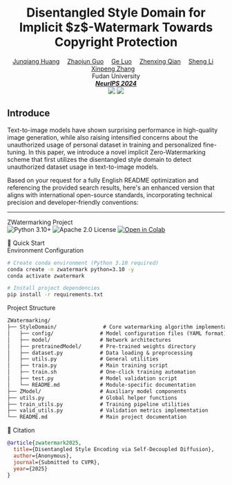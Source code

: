 <h1 align='Center'>Disentangled Style Domain for Implicit  $z$-Watermark Towards Copyright Protection</h1>
<div align='Center'>
    <a href='' target='_blank'>Junqiang Huang</a>&emsp;
    <a href='' target='_blank'>Zhaojun Guo</a>&emsp;
    <a href='' target='_blank'>Ge Luo</a>&emsp;
    <a href='' target='_blank'>Zhenxing Qian</a>&emsp;
    <a href='' target='_blank'>Sheng Li</a>&emsp;
    <a href='' target='_blank'>Xinpeng Zhang</a>&emsp;
</div>
<div align='Center'>
    Fudan University
</div>
<div align='Center'>
<i><strong><a href='[[https://eccv2024.ecva.net](https://neurips.cc/)](https://neurips.cc/)' target='_blank'>NeurIPS 2024</a></strong></i>
</div>


<div align='Center'>
    <a href='https://github.com/Hlufies/ZWatermarking'><img src='https://img.shields.io/badge/Project-Page-Green'></a>
    <a href=''><img src='https://img.shields.io/badge/Paper-Arxiv-red'></a>
</div>

## Introduce 
Text-to-image models have shown surprising performance in high-quality image generation, while also raising intensified concerns about the unauthorized usage of personal dataset in training and personalized fine-tuning. In this paper, we introduce a novel implicit Zero-Watermarking scheme that first utilizes the disentangled style domain to detect unauthorized dataset usage in text-to-image models.

Based on your request for a fully English README optimization and referencing the provided search results, here's an enhanced version that aligns with international open-source standards, incorporating technical precision and developer-friendly conventions:

---

ZWatermarking Project  
![Python 3.10+](https://img.shields.io/badge/Python-3.10%2B-blue) ![Apache 2.0 License](https://img.shields.io/badge/License-Apache%202.0-green) [![Open in Colab](https://colab.research.google.com/assets/colab-badge.svg)](https://colab.research.google.com/github/your-repo)  

🚀 Quick Start  
Environment Configuration  
```bash
# Create conda environment (Python 3.10 required)
conda create -n zwatermark python=3.10 -y  
conda activate zwatermark

# Install project dependencies
pip install -r requirements.txt
```

Project Structure  
```markdown
ZWatermarking/
├── StyleDomain/               # Core watermarking algorithm implementation
│   ├── config/               # Model configuration files (YAML format)
│   ├── model/                # Network architectures
│   ├── pretrainedModel/      # Pre-trained weights directory
│   ├── dataset.py            # Data loading & preprocessing
│   ├── utils.py              # General utilities
│   ├── train.py              # Main training script
│   ├── train.sh              # One-click training automation
│   ├── test.py               # Model validation script
│   └── README.md             # Module-specific documentation
├── ZModel/                   # Auxiliary model components
├── utils.py                  # Global helper functions
├── train_utils.py            # Training pipeline utilities
├── valid_utils.py            # Validation metrics implementation
└── README.md                 # Main project documentation
```


📜 Citation  
```bibtex
@article{zwatermark2025,
  title={Disentangled Style Encoding via Self-Decoupled Diffusion},
  author={Anonymous},
  journal={Submitted to CVPR},
  year={2025}
}
```







